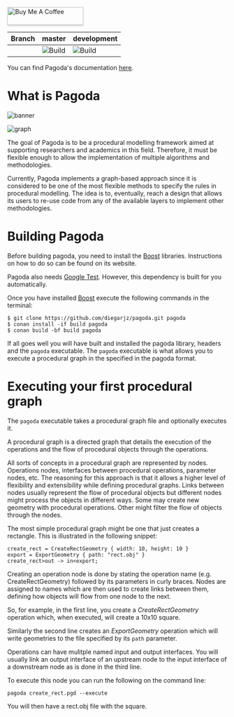 <a href="https://www.buymeacoffee.com/diegoarjz" target="_blank"><img src="https://www.buymeacoffee.com/assets/img/custom_images/orange_img.png" alt="Buy Me A Coffee" style="height: 41px !important;width: 174px !important;box-shadow: 0px 3px 2px 0px rgba(190, 190, 190, 0.5) !important;-webkit-box-shadow: 0px 3px 2px 0px rgba(190, 190, 190, 0.5) !important;" ></a>

| Branch | master| development |
|--------|-------|-------------|
| | ![Build](https://github.com/diegoarjz/pagoda/workflows/Build/badge.svg?branch=master) | ![Build](https://github.com/diegoarjz/pagoda/workflows/Build/badge.svg?branch=development) |

You can find Pagoda's documentation [here](https://diegoarjz.github.io/pagoda).

# What is Pagoda

![banner](https://user-images.githubusercontent.com/6498824/68999381-481b2f80-08b7-11ea-8259-05bbc2b0a454.png)

![graph](https://user-images.githubusercontent.com/6498824/68999389-5bc69600-08b7-11ea-93f0-c16b6dabc04a.png)

The goal of Pagoda is to be a procedural modelling framework aimed at
supporting researchers and academics in this field. Therefore, it must be
flexible enough to allow the implementation of multiple algorithms and
methodologies.

Currently, Pagoda implements a graph-based approach since it is considered to
be one of the most flexible methods to specify the rules in procedural
modelling. The idea is to, eventually, reach a design that allows its users to
re-use code from any of the available layers to implement other methodologies.

# Building Pagoda

Before building pagoda, you need to install the
[Boost](https://www.boost.org) libraries. Instructions on how to do so can be
found on its website.

Pagoda also needs [Google Test](https://github.com/google/googletest).
However, this dependency is built for you automatically.

Once you have installed [Boost](https://www.boost.org) execute the following
commands in the terminal:

```
$ git clone https://github.com/diegarjz/pagoda.git pagoda
$ conan install -if build pagoda
$ conan build -bf build pagoda
```

If all goes well you will have built and installed the pagoda library,
headers and the `pagoda` executable. The `pagoda` executable is what
allows you to execute a procedural graph in the specified in the pagoda
format.

# Executing your first procedural graph

The `pagoda` executable takes a procedural graph file and optionally executes it.

A procedural graph is a directed graph that details the execution of the
operations and the flow of procedural objects through the operations.

All sorts of concepts in a procedural graph are represented by nodes.
Operations nodes, interfaces between procedural operations, parameter nodes, etc. The reasoning
for this approach is that it allows a higher level of flexibility and
extensibility while defining procedural graphs. Links between nodes usually
represent the flow of procedural objects but different nodes might process the
objects in different ways. Some may create new geometry with procedural
operations. Other might filter the flow of objects through the nodes.

The most simple procedural graph might be one that just creates a rectangle.
This is illustrated in the following snippet:

```
create_rect = CreateRectGeometry { width: 10, height: 10 }
export = ExportGeometry { path: "rect.obj" }
create_rect>out -> in<export;
```

Creating an operation node is done by stating the operation name (e.g.
CreateRectGeometry) followed by its parameters in curly braces.  Nodes are
assigned to names which are then used to create links between them, defining
how objects will flow from one node to the next.

So, for example, in the first line, you create a _CreateRectGeometry_ operation
which, when executed, will create a 10x10 square.

Similarly the second line creates an _ExportGeometry_ operation which will
write geometries to the file specified by its `path` parameter.

Operations can have mulitple named input and output interfaces. You will
usually link an output interface of an upstream node to the input interface of
a downstream node as is done in the third line.

To execute this node you can run the following on the command line:

```
pagoda create_rect.pgd --execute
```

You will then have a rect.obj file with the square.

